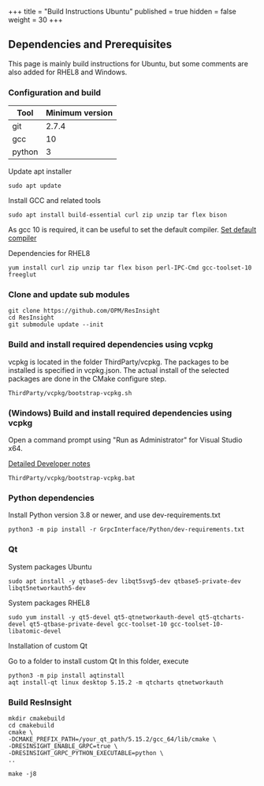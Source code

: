 +++
title = "Build Instructions Ubuntu"
published = true
hidden = false
weight = 30
+++

## Dependencies and Prerequisites

This page is mainly build instructions for Ubuntu, but some comments are also added for RHEL8 and Windows. 


### Configuration and build

| Tool                    | Minimum version  | 
|-------------------------|------------------|
| git                     | 2.7.4            | 
| gcc                     | 10               | 
| python 				  | 3                | 


Update apt installer

    sudo apt update

Install GCC and related tools

    sudo apt install build-essential curl zip unzip tar flex bison

As gcc 10 is required, it can be useful to set the default compiler.
[Set default compiler](https://linuxconfig.org/how-to-switch-between-multiple-gcc-and-g-compiler-versions-on-ubuntu-20-04-lts-focal-fossa)

Dependencies for RHEL8

    yum install curl zip unzip tar flex bison perl-IPC-Cmd gcc-toolset-10 freeglut

### Clone and update sub modules

	git clone https://github.com/OPM/ResInsight
    cd ResInsight
    git submodule update --init

### Build and install required dependencies using vcpkg
vcpkg is located in the folder ThirdParty/vcpkg. The packages to be installed is specified in vcpkg.json. The actual install of the selected packages are done in the CMake configure step.

    ThirdParty/vcpkg/bootstrap-vcpkg.sh

### (Windows) Build and install required dependencies using vcpkg 
Open a command prompt using "Run as Administrator" for Visual Studio x64.

[Detailed Developer notes](https://ceetronsolutions.github.io/resinsight-system-doc/editor/vcpkg)

    ThirdParty/vcpkg/bootstrap-vcpkg.bat

### Python dependencies
Install Python version 3.8 or newer, and use dev-requirements.txt

    python3 -m pip install -r GrpcInterface/Python/dev-requirements.txt

### Qt

System packages Ubuntu

    sudo apt install -y qtbase5-dev libqt5svg5-dev qtbase5-private-dev libqt5networkauth5-dev

System packages RHEL8

    sudo yum install -y qt5-devel qt5-qtnetworkauth-devel qt5-qtcharts-devel qt5-qtbase-private-devel gcc-toolset-10 gcc-toolset-10-libatomic-devel

Installation of custom Qt

Go to a folder to install custom Qt
In this folder, execute
    
    python3 -m pip install aqtinstall
    aqt install-qt linux desktop 5.15.2 -m qtcharts qtnetworkauth
    

### Build ResInsight
	mkdir cmakebuild
    cd cmakebuild
    cmake \
    -DCMAKE_PREFIX_PATH=/your_qt_path/5.15.2/gcc_64/lib/cmake \
    -DRESINSIGHT_ENABLE_GRPC=true \
    -DRESINSIGHT_GRPC_PYTHON_EXECUTABLE=python \
    ..
    
    make -j8
